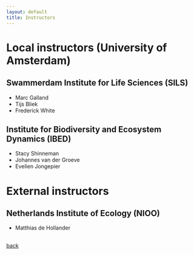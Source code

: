 ```yaml
---
layout: default
title: Instructors
---
```


# Local instructors (University of Amsterdam)


## Swammerdam Institute for Life Sciences (SILS)

* Marc Galland
* Tijs Bliek
* Frederick White


## Institute for Biodiversity and Ecosystem Dynamics (IBED)

* Stacy Shinneman
* Johannes van der Groeve
* Evelien Jongepier

# External instructors

## Netherlands Institute of Ecology (NIOO)
* Matthias de Hollander

## 

[back](./)
